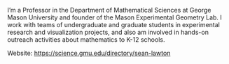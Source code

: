 I’m a Professor in the Department of Mathematical Sciences at George Mason University and founder of the Mason Experimental Geometry Lab. I work with teams of undergraduate and graduate students in experimental research and visualization projects, and also am involved in hands-on outreach activities about mathematics to K-12 schools.

Website:  https://science.gmu.edu/directory/sean-lawton

<!---
seanlawton/seanlawton is a ✨ special ✨ repository because its `README.md` (this file) appears on your GitHub profile.
You can click the Preview link to take a look at your changes.
--->
